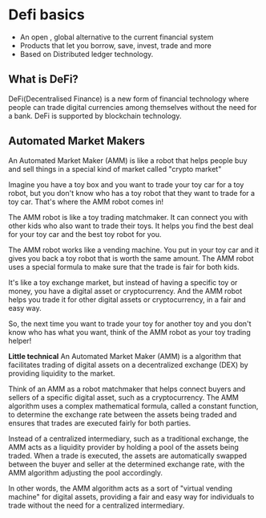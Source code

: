 # Defi basics

- An open , global alternative to the current financial system
- Products that let you borrow, save, invest, trade and more
- Based on Distributed ledger technology.


## What is DeFi?

DeFi(Decentralised Finance) is a new form of financial technology where people can trade digital currencies among themselves without the need for a bank. DeFi is supported by blockchain technology. 

## Automated Market Makers
An Automated Market Maker (AMM) is like a robot that helps people buy and sell things in a special kind of market called "crypto market"

Imagine you have a toy box and you want to trade your toy car for a toy robot, but you don't know who has a toy robot that they want to trade for a toy car. That's where the AMM robot comes in!

The AMM robot is like a toy trading matchmaker. It can connect you with other kids who also want to trade their toys. It helps you find the best deal for your toy car and the best toy robot for you.

The AMM robot works like a vending machine. You put in your toy car and it gives you back a toy robot that is worth the same amount. The AMM robot uses a special formula to make sure that the trade is fair for both kids.

It's like a toy exchange market, but instead of having a specific toy or money, you have a digital asset or cryptocurrency. And the AMM robot helps you trade it for other digital assets or cryptocurrency, in a fair and easy way.

So, the next time you want to trade your toy for another toy and you don't know who has what you want, think of the AMM robot as your toy trading helper!

**Little technical**
An Automated Market Maker (AMM) is a algorithm that facilitates trading of digital assets on a decentralized exchange (DEX) by providing liquidity to the market.

Think of an AMM as a robot matchmaker that helps connect buyers and sellers of a specific digital asset, such as a cryptocurrency. The AMM algorithm uses a complex mathematical formula, called a constant function, to determine the exchange rate between the assets being traded and ensures that trades are executed fairly for both parties.

Instead of a centralized intermediary, such as a traditional exchange, the AMM acts as a liquidity provider by holding a pool of the assets being traded. When a trade is executed, the assets are automatically swapped between the buyer and seller at the determined exchange rate, with the AMM algorithm adjusting the pool accordingly.

In other words, the AMM algorithm acts as a sort of "virtual vending machine" for digital assets, providing a fair and easy way for individuals to trade without the need for a centralized intermediary.

